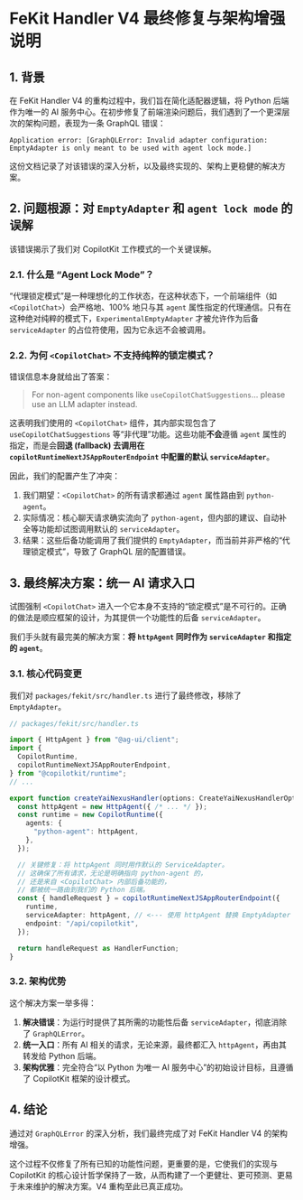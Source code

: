 # FeKit Handler V4 最终修复与架构增强说明

## 1. 背景

在 FeKit Handler V4 的重构过程中，我们旨在简化适配器逻辑，将 Python 后端作为唯一的 AI 服务中心。在初步修复了前端渲染问题后，我们遇到了一个更深层次的架构问题，表现为一条 GraphQL 错误：

```
Application error: [GraphQLError: Invalid adapter configuration: EmptyAdapter is only meant to be used with agent lock mode.]
```

这份文档记录了对该错误的深入分析，以及最终实现的、架构上更稳健的解决方案。

## 2. 问题根源：对 `EmptyAdapter` 和 `agent lock mode` 的误解

该错误揭示了我们对 CopilotKit 工作模式的一个关键误解。

### 2.1. 什么是 “Agent Lock Mode”？

“代理锁定模式”是一种理想化的工作状态，在这种状态下，一个前端组件（如 `<CopilotChat>`）会严格地、100% 地只与其 `agent` 属性指定的代理通信。只有在这种绝对纯粹的模式下，`ExperimentalEmptyAdapter` 才被允许作为后备 `serviceAdapter` 的占位符使用，因为它永远不会被调用。

### 2.2. 为何 `<CopilotChat>` 不支持纯粹的锁定模式？

错误信息本身就给出了答案：
> For non-agent components like `useCopilotChatSuggestions`... please use an LLM adapter instead.

这表明我们使用的 `<CopilotChat>` 组件，其内部实现包含了 `useCopilotChatSuggestions` 等“非代理”功能。这些功能**不会**遵循 `agent` 属性的指定，而是会**回退 (fallback) 去调用在 `copilotRuntimeNextJSAppRouterEndpoint` 中配置的默认 `serviceAdapter`**。

因此，我们的配置产生了冲突：
1.  我们期望：`<CopilotChat>` 的所有请求都通过 `agent` 属性路由到 `python-agent`。
2.  实际情况：核心聊天请求确实流向了 `python-agent`，但内部的建议、自动补全等功能却试图调用默认的 `serviceAdapter`。
3.  结果：这些后备功能调用了我们提供的 `EmptyAdapter`，而当前并非严格的“代理锁定模式”，导致了 GraphQL 层的配置错误。

## 3. 最终解决方案：统一 AI 请求入口

试图强制 `<CopilotChat>` 进入一个它本身不支持的“锁定模式”是不可行的。正确的做法是顺应框架的设计，为其提供一个功能性的后备 `serviceAdapter`。

我们手头就有最完美的解决方案：**将 `httpAgent` 同时作为 `serviceAdapter` 和指定的 `agent`**。

### 3.1. 核心代码变更

我们对 `packages/fekit/src/handler.ts` 进行了最终修改，移除了 `EmptyAdapter`。

```typescript
// packages/fekit/src/handler.ts

import { HttpAgent } from "@ag-ui/client";
import {
  CopilotRuntime,
  copilotRuntimeNextJSAppRouterEndpoint,
} from "@copilotkit/runtime";
// ...

export function createYaiNexusHandler(options: CreateYaiNexusHandlerOptions): HandlerFunction {
  const httpAgent = new HttpAgent({ /* ... */ });
  const runtime = new CopilotRuntime({
    agents: {
      "python-agent": httpAgent,
    },
  });

  // 关键修复：将 httpAgent 同时用作默认的 ServiceAdapter。
  // 这确保了所有请求，无论是明确指向 python-agent 的，
  // 还是来自 <CopilotChat> 内部后备功能的，
  // 都被统一路由到我们的 Python 后端。
  const { handleRequest } = copilotRuntimeNextJSAppRouterEndpoint({
    runtime,
    serviceAdapter: httpAgent, // <--- 使用 httpAgent 替换 EmptyAdapter
    endpoint: "/api/copilotkit",
  });

  return handleRequest as HandlerFunction;
}
```

### 3.2. 架构优势

这个解决方案一举多得：

1.  **解决错误**：为运行时提供了其所需的功能性后备 `serviceAdapter`，彻底消除了 `GraphQLError`。
2.  **统一入口**：所有 AI 相关的请求，无论来源，最终都汇入 `httpAgent`，再由其转发给 Python 后端。
3.  **架构优雅**：完全符合“以 Python 为唯一 AI 服务中心”的初始设计目标，且遵循了 CopilotKit 框架的设计模式。

## 4. 结论

通过对 `GraphQLError` 的深入分析，我们最终完成了对 FeKit Handler V4 的架构增强。

这个过程不仅修复了所有已知的功能性问题，更重要的是，它使我们的实现与 CopilotKit 的核心设计哲学保持了一致，从而构建了一个更健壮、更可预测、更易于未来维护的解决方案。V4 重构至此已真正成功。 